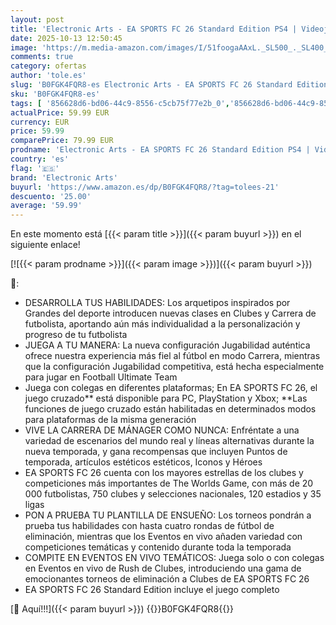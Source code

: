 ```yaml
---
layout: post
title: 'Electronic Arts - EA SPORTS FC 26 Standard Edition PS4 | Videojuegos | Castellano'
date: 2025-10-13 12:50:45
image: 'https://m.media-amazon.com/images/I/51foogaAAxL._SL500_._SL400_.jpg'
comments: true
category: ofertas
author: 'tole.es'
slug: 'B0FGK4FQR8-es Electronic Arts - EA SPORTS FC 26 Standard Edition PS4 |...'
sku: 'B0FGK4FQR8-es'
tags: [ '856628d6-bd06-44c9-8556-c5cb75f77e2b_0','856628d6-bd06-44c9-8556-c5cb75f77e2b_3001','856628d6-bd06-44c9-8556-c5cb75f77e2b_401','856628d6-bd06-44c9-8556-c5cb75f77e2b_7801','Arborist Merchandising Root','ES_POI_FC26','Hardware y juegos para PlayStation 4','Juegos PS4','Juegos para PlayStation 4','Self Service','Special Features Stores','Tienda de consolas y videojuegos infantiles','Videojuegos','electronic arts','ps4','🇪🇸', ]
actualPrice: 59.99 EUR
currency: EUR
price: 59.99
comparePrice: 79.99 EUR
prodname: 'Electronic Arts - EA SPORTS FC 26 Standard Edition PS4 | Videojuegos | Castellano'
country: 'es'
flag: '🇪🇸'
brand: 'Electronic Arts'
buyurl: 'https://www.amazon.es/dp/B0FGK4FQR8/?tag=tolees-21'
descuento: '25.00'
average: '59.99'
---
```


En este momento está [{{< param title >}}]({{< param buyurl >}}) en el siguiente enlace!

[![{{< param prodname >}}]({{< param image >}})]({{< param buyurl >}})

🔎:

- DESARROLLA TUS HABILIDADES: Los arquetipos inspirados por Grandes del deporte introducen nuevas clases en Clubes y Carrera de futbolista, aportando aún más individualidad a la personalización y progreso de tu futbolista
- JUEGA A TU MANERA: La nueva configuración Jugabilidad auténtica ofrece nuestra experiencia más fiel al fútbol en modo Carrera, mientras que la configuración Jugabilidad competitiva, está hecha especialmente para jugar en Football Ultimate Team
- Juega con colegas en diferentes plataformas; En EA SPORTS FC 26, el juego cruzado** está disponible para PC, PlayStation y Xbox; **Las funciones de juego cruzado están habilitadas en determinados modos para plataformas de la misma generación
- VIVE LA CARRERA DE MÁNAGER COMO NUNCA: Enfréntate a una variedad de escenarios del mundo real y líneas alternativas durante la nueva temporada, y gana recompensas que incluyen Puntos de temporada, artículos estéticos estéticos, Iconos y Héroes
- EA SPORTS FC 26 cuenta con los mayores estrellas de los clubes y competiciones más importantes de The Worlds Game, con más de 20 000 futbolistas, 750 clubes y selecciones nacionales, 120 estadios y 35 ligas
- PON A PRUEBA TU PLANTILLA DE ENSUEÑO: Los torneos pondrán a prueba tus habilidades con hasta cuatro rondas de fútbol de eliminación, mientras que los Eventos en vivo añaden variedad con competiciones temáticas y contenido durante toda la temporada
- COMPITE EN EVENTOS EN VIVO TEMÁTICOS: Juega solo o con colegas en Eventos en vivo de Rush de Clubes, introduciendo una gama de emocionantes torneos de eliminación a Clubes de EA SPORTS FC 26
- EA SPORTS FC 26 Standard Edition incluye el juego completo

[🛒 Aquí!!!]({{< param buyurl >}})
{{<world>}}B0FGK4FQR8{{</world>}}
